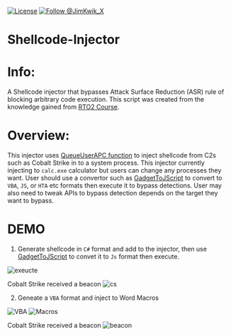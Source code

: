 [![License](https://img.shields.io/badge/License-Apache%202.0-blue.svg)](https://www.apache.org/licenses/LICENSE-2.0)
[![Follow @JimKwik_X](https://img.shields.io/twitter/follow/JimKwik_X?style=social)](https://x.com/JimKwik_X)

# Shellcode-Injector

# Info:
A Shellcode injector that bypasses Attack Surface Reduction (ASR) rule of blocking arbitrary code execution. This script was created from the knowledge gained from [RTO2 Course](https://training.zeropointsecurity.co.uk/courses/red-team-ops-ii).


# Overview:

This injector uses [QueueUserAPC function](https://learn.microsoft.com/en-us/windows/win32/api/processthreadsapi/nf-processthreadsapi-queueuserapc) to inject shellcode from C2s such as Cobalt Strike in to a system process. This injector currently injecting to `calc.exe` calculator but users can change any processes they want. User should use a convertor such as [GadgetToJScript](https://github.com/med0x2e/GadgetToJScript/tree/master) to convert to `VBA`, `JS`, or `HTA` etc formats then execute it to bypass detections. User may also need to tweak APIs to bypass detection depends on the target they want to bypass.


# DEMO

1. Generate shellcode in `C#` format and add to the injector, then use [GadgetToJScript](https://github.com/med0x2e/GadgetToJScript/tree/master) to convet it to `Js` format then execute.

![exeucte](https://github.com/JimSolomon/Shellcode-Injector/blob/main/2023-04-02_12-18.png)
 
Cobalt Strike received a beacon
![cs](https://github.com/JimSolomon/Shellcode-Injector/blob/main/2023-04-02_13-35.png)

2. Geneate a `VBA` format and inject to Word Macros

![VBA](https://github.com/JimSolomon/Shellcode-Injector/blob/main/VBA.png)
![Macros](https://github.com/JimSolomon/Shellcode-Injector/blob/main/Inject%20to%20Macros.png)

Cobalt Strike received a beacon
![beacon](https://github.com/JimSolomon/Shellcode-Injector/blob/main/Beacon%20from%20Macros.png)



